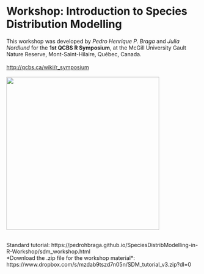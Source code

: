 # Workshop: Introduction to Species Distribution Modelling
This workshop was developed by *Pedro Henrique P. Braga* and *Julia Nordlund* for the **1st QCBS R Symposium**, at the McGill University Gault Nature Reserve, Mont-Saint-Hilaire, Québec, Canada.
<br> 
<br> 
http://qcbs.ca/wiki/r_symposium
<br> 
<br> 
<img src="http://qcbs.ca/wiki/_media/flyer_wiki.jpg" width="400"/>


<br>
Standard tutorial: https://pedrohbraga.github.io/SpeciesDistribModelling-in-R-Workshop/sdm_workshop.html
<br>
*Download the .zip file for the workshop material*: https://www.dropbox.com/s/mzdab9tszd7n05n/SDM_tutorial_v3.zip?dl=0

